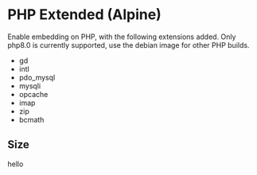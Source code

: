# PHP Extended (Alpine)
Enable embedding on PHP, with the following extensions added. Only php8.0 is currently supported, use the debian image for other PHP builds.
- gd
- intl
- pdo_mysql
- mysqli
- opcache
- imap
- zip
- bcmath

## Size

hello
